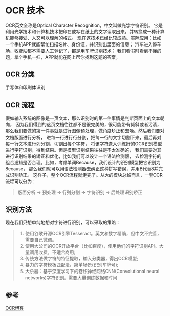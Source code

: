# OCR 技术
OCR英文全称是Optical Character Recognition，中文叫做光学字符识别。
它是利用光学技术和计算机技术把印在或写在纸上的文字读取出来，并转换成一种计算机能够接受、人又可以理解的格式。
现在这技术已经比较成熟。实际应用：比如一个手机APP就能帮忙扫描名片、身份证，并识别出里面的信息；
汽车进入停车场、收费站都不需要人工登记了，都是用车牌识别技术；
我们看书时看到不懂的题，拿个手机一扫，APP就能在网上帮你找到这题的答案。

## OCR 分类
手写体和印刷体识别

## OCR 流程
假如输入系统的图像是一页文本，那么识别时的第一件事情是判断页面上的文本朝向，
因为我们得到的这页文档往往都不是很完美的，很可能带有倾斜或者污渍，
那么我们要做的第一件事就是进行图像预处理，做角度矫正和去噪。然后我们要对文档版面进行分析，
进每一行进行行分割，把每一行的文字切割下来，最后再对每一行文本进行列分割，切割出每个字符，
将该字符送入训练好的OCR识别模型进行字符识别，得到结果。但是模型识别结果往往是不太准确的，
我们需要对其进行识别结果的矫正和优化，比如我们可以设计一个语法检测器，
去检测字符的组合逻辑是否合理。比如，考虑单词Because，我们设计的识别模型把它识别为8ecause，
那么我们就可以用语法检测器去纠正这种拼写错误，并用B代替8并完成识别矫正。
这样子，整个OCR流程就走完了。从大的模块总结而言，一套OCR流程可以分为：

> 版面分析 -> 预处理 -> 行列分割 -> 字符识别 -> 后处理识别矫正


## 识别方法
现在我们只想单纯地想对字符进行识别，可以采取的策略：

> 1. 使用谷歌开源OCR引擎Tesseract。英文和数字精确，但中文不完善，需要自己微调。
> 2. 使用大公司的OCR开放平台（比如百度），使用他们的字符识别API。大量调用收费，不适合商用;
> 3. 传统方法做字符的特征提取，输入分类器，得出OCR模型;
> 4. 暴力的字符模板匹配法，简单场景(识别车牌号);
> 5. 大杀器：基于深度学习下的卷积神经网络CNN(Convolutional neural networks)字符识别。需要大量训练数据和时间


## 参考
[OCR博客](https://blog.csdn.net/qq_34886403/article/details/86770151)

